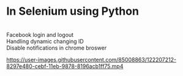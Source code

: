 # In Selenium using Python
<br>Facebook login and logout</br>
Handling dynamic changing ID</br>
Disable notifications in chrome broswer</br>

https://user-images.githubusercontent.com/85008863/122207212-8297e480-cebf-11eb-9878-8196acb1ff75.mp4
